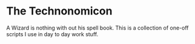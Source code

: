 # The Technonomicon
A Wizard is nothing with out his spell book. This is a collection of one-off scripts I use in day to day work stuff.

